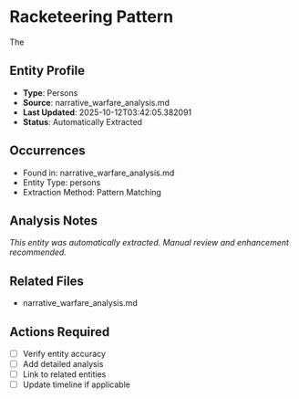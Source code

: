 # Racketeering Pattern
The

## Entity Profile
- **Type**: Persons
- **Source**: narrative_warfare_analysis.md
- **Last Updated**: 2025-10-12T03:42:05.382091
- **Status**: Automatically Extracted

## Occurrences
- Found in: narrative_warfare_analysis.md
- Entity Type: persons
- Extraction Method: Pattern Matching

## Analysis Notes
*This entity was automatically extracted. Manual review and enhancement recommended.*

## Related Files
- narrative_warfare_analysis.md

## Actions Required
- [ ] Verify entity accuracy
- [ ] Add detailed analysis
- [ ] Link to related entities
- [ ] Update timeline if applicable
